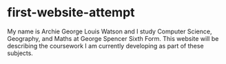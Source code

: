 # first-website-attempt
My name is Archie George Louis Watson and I study Computer Science, Geography, and Maths at George Spencer Sixth Form.
This website will be describing the coursework I am currently developing as part of these subjects.
